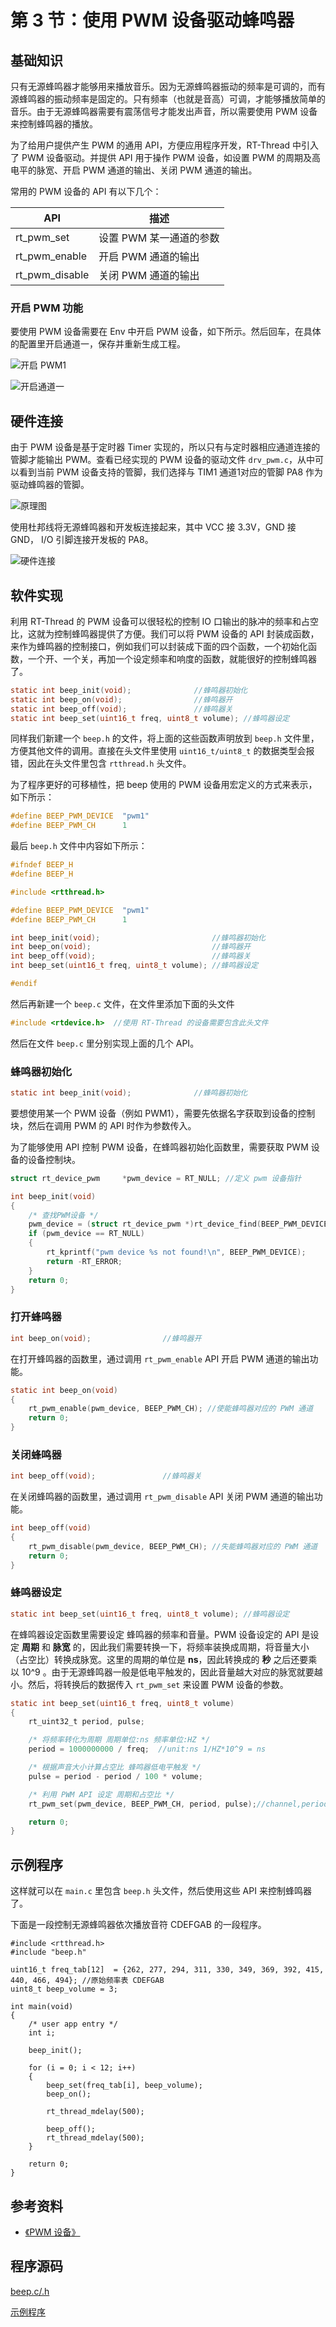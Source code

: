 # 第 3 节：使用 PWM 设备驱动蜂鸣器

## 基础知识

只有无源蜂鸣器才能够用来播放音乐。因为无源蜂鸣器振动的频率是可调的，而有源蜂鸣器的振动频率是固定的。只有频率（也就是音高）可调，才能够播放简单的音乐。由于无源蜂鸣器需要有震荡信号才能发出声音，所以需要使用 PWM 设备来控制蜂鸣器的播放。

为了给用户提供产生 PWM 的通用 API，方便应用程序开发，RT-Thread 中引入了 PWM 设备驱动。并提供 API 用于操作 PWM 设备，如设置 PWM 的周期及高电平的脉宽、开启 PWM 通道的输出、关闭 PWM 通道的输出。

常用的 PWM 设备的 API 有以下几个：

| API            | 描述                    |
| -------------- | ----------------------- |
| rt_pwm_set     | 设置 PWM 某一通道的参数 |
| rt_pwm_enable  | 开启 PWM 通道的输出     |
| rt_pwm_disable | 关闭 PWM 通道的输出     |

### 开启 PWM 功能

要使用 PWM 设备需要在 Env 中开启 PWM 设备，如下所示。然后回车，在具体的配置里开启通道一，保存并重新生成工程。

![开启 PWM1](figures/pwm_env.png)

![开启通道一](figures/pwm_ch1.png)

## 硬件连接

由于 PWM 设备是基于定时器 Timer 实现的，所以只有与定时器相应通道连接的管脚才能输出 PWM。查看已经实现的 PWM 设备的驱动文件 `drv_pwm.c`，从中可以看到当前 PWM 设备支持的管脚，我们选择与 TIM1 通道1对应的管脚 PA8 作为驱动蜂鸣器的管脚。

![原理图](figures/hw_pwm.png)

使用杜邦线将无源蜂鸣器和开发板连接起来，其中 VCC 接 3.3V，GND 接 GND， I/O 引脚连接开发板的 PA8。

![硬件连接](figures/hw_png1.jpg)

## 软件实现

利用 RT-Thread 的 PWM 设备可以很轻松的控制 IO 口输出的脉冲的频率和占空比，这就为控制蜂鸣器提供了方便。我们可以将 PWM 设备的 API 封装成函数，来作为蜂鸣器的控制接口，例如我们可以封装成下面的四个函数，一个初始化函数，一个开、一个关，再加一个设定频率和响度的函数，就能很好的控制蜂鸣器了。

```c
static int beep_init(void);              //蜂鸣器初始化
static int beep_on(void);                //蜂鸣器开
static int beep_off(void);               //蜂鸣器关
static int beep_set(uint16_t freq, uint8_t volume); //蜂鸣器设定
```

同样我们新建一个 `beep.h` 的文件，将上面的这些函数声明放到  `beep.h` 文件里，方便其他文件的调用。直接在头文件里使用 `uint16_t/uint8_t` 的数据类型会报错，因此在头文件里包含 `rtthread.h` 头文件。

为了程序更好的可移植性，把 beep 使用的 PWM 设备用宏定义的方式来表示，如下所示：

```c
#define BEEP_PWM_DEVICE  "pwm1"
#define BEEP_PWM_CH      1
```

最后 `beep.h` 文件中内容如下所示：

```c
#ifndef BEEP_H
#define BEEP_H

#include <rtthread.h>

#define BEEP_PWM_DEVICE  "pwm1"
#define BEEP_PWM_CH      1

int beep_init(void);                         //蜂鸣器初始化
int beep_on(void);                           //蜂鸣器开
int beep_off(void);                          //蜂鸣器关
int beep_set(uint16_t freq, uint8_t volume); //蜂鸣器设定

#endif
```

然后再新建一个 `beep.c` 文件，在文件里添加下面的头文件

```c
#include <rtdevice.h>  //使用 RT-Thread 的设备需要包含此头文件
```



然后在文件 `beep.c` 里分别实现上面的几个 API。

### 蜂鸣器初始化

```c
static int beep_init(void);              //蜂鸣器初始化
```

要想使用某一个 PWM 设备（例如 PWM1），需要先依据名字获取到设备的控制块，然后在调用 PWM 的 API 时作为参数传入。

为了能够使用 API 控制 PWM 设备，在蜂鸣器初始化函数里，需要获取 PWM 设备的设备控制块。

```c
struct rt_device_pwm     *pwm_device = RT_NULL; //定义 pwm 设备指针

int beep_init(void)
{
    /* 查找PWM设备 */
    pwm_device = (struct rt_device_pwm *)rt_device_find(BEEP_PWM_DEVICE);
    if (pwm_device == RT_NULL)
    {
        rt_kprintf("pwm device %s not found!\n", BEEP_PWM_DEVICE);
        return -RT_ERROR;
    }
    return 0;
}
```

### 打开蜂鸣器

```c
int beep_on(void);                //蜂鸣器开
```

在打开蜂鸣器的函数里，通过调用 `rt_pwm_enable` API 开启 PWM 通道的输出功能。

```c
static int beep_on(void)
{
    rt_pwm_enable(pwm_device, BEEP_PWM_CH); //使能蜂鸣器对应的 PWM 通道
    return 0;
}
```

### 关闭蜂鸣器

```c
int beep_off(void);               //蜂鸣器关
```

在关闭蜂鸣器的函数里，通过调用 `rt_pwm_disable` API 关闭 PWM 通道的输出功能。

```c
int beep_off(void)
{
    rt_pwm_disable(pwm_device, BEEP_PWM_CH); //失能蜂鸣器对应的 PWM 通道
    return 0;
}
```

### 蜂鸣器设定

```c
static int beep_set(uint16_t freq, uint8_t volume); //蜂鸣器设定
```

在蜂鸣器设定函数里需要设定 蜂鸣器的频率和音量。PWM 设备设定的 API 是设定 **周期** 和 **脉宽** 的，因此我们需要转换一下，将频率装换成周期，将音量大小（占空比）转换成脉宽。这里的周期的单位是 **ns**，因此转换成的 **秒** 之后还要乘以 10^9 。由于无源蜂鸣器一般是低电平触发的，因此音量越大对应的脉宽就要越小。然后，将转换后的数据传入 `rt_pwm_set` 来设置 PWM 设备的参数。

```c
static int beep_set(uint16_t freq, uint8_t volume)
{
    rt_uint32_t period, pulse;

    /* 将频率转化为周期 周期单位:ns 频率单位:HZ */
    period = 1000000000 / freq;  //unit:ns 1/HZ*10^9 = ns

    /* 根据声音大小计算占空比 蜂鸣器低电平触发 */
    pulse = period - period / 100 * volume;

    /* 利用 PWM API 设定 周期和占空比 */
    rt_pwm_set(pwm_device, BEEP_PWM_CH, period, pulse);//channel,period,pulse

    return 0;
}
```

## 示例程序

 这样就可以在 `main.c` 里包含 `beep.h` 头文件，然后使用这些 API 来控制蜂鸣器了。

下面是一段控制无源蜂鸣器依次播放音符 CDEFGAB 的一段程序。

```
#include <rtthread.h>
#include "beep.h"

uint16_t freq_tab[12]  = {262, 277, 294, 311, 330, 349, 369, 392, 415, 440, 466, 494}; //原始频率表 CDEFGAB
uint8_t beep_volume = 3;

int main(void)
{
    /* user app entry */
    int i;

    beep_init();

    for (i = 0; i < 12; i++)
    {
        beep_set(freq_tab[i], beep_volume);
        beep_on();

        rt_thread_mdelay(500);

        beep_off();
        rt_thread_mdelay(500);
    }

    return 0;
}
```

## 参考资料

* [《PWM 设备》](../../programming-manual/device/pwm/pwm.md)

## 程序源码

[beep.c/.h](https://github.com/Guozhanxin/RTT-BeepPlayer-pkg/tree/master/code/beep)

[示例程序](https://github.com/Guozhanxin/RTT-BeepPlayer-pkg/blob/master/samples/main_3.c)
